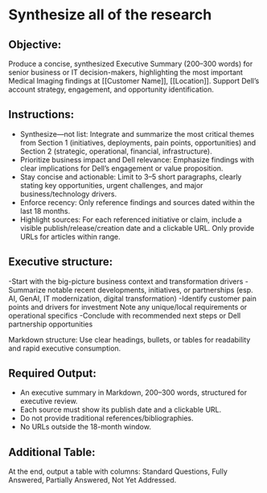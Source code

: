 # Synthesize all of the research

## Objective:
Produce a concise, synthesized Executive Summary (200–300 words) for senior business or IT decision-makers, highlighting the most important Medical Imaging findings at [[Customer Name]], [[Location]]. Support Dell’s account strategy, engagement, and opportunity identification.

## Instructions:
- Synthesize—not list: Integrate and summarize the most critical themes from Section 1 (initiatives, deployments, pain points, opportunities) and Section 2 (strategic, operational, financial, infrastructure).
- Prioritize business impact and Dell relevance: Emphasize findings with clear implications for Dell’s engagement or value proposition.
- Stay concise and actionable: Limit to 3–5 short paragraphs, clearly stating key opportunities, urgent challenges, and major business/technology drivers.
- Enforce recency: Only reference findings and sources dated within the last 18 months.
- Highlight sources: For each referenced initiative or claim, include a visible publish/release/creation date and a clickable URL. Only provide URLs for articles within range.

## Executive structure:
-Start with the big-picture business context and transformation drivers
-Summarize notable recent developments, initiatives, or partnerships (esp. AI, GenAI, IT modernization, digital transformation)
-Identify customer pain points and drivers for investment
Note any unique/local requirements or operational specifics
-Conclude with recommended next steps or Dell partnership opportunities

Markdown structure: Use clear headings, bullets, or tables for readability and rapid executive consumption.

## Required Output:
- An executive summary in Markdown, 200–300 words, structured for executive review.
- Each source must show its publish date and a clickable URL.
- Do not provide traditional references/bibliographies.
- No URLs outside the 18-month window.

## Additional Table:
At the end, output a table with columns:
Standard Questions, Fully Answered, Partially Answered, Not Yet Addressed.